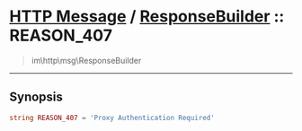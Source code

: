 # [HTTP Message](http.md) / [ResponseBuilder](http-ResponseBuilder.md) :: REASON_407
 > im\http\msg\ResponseBuilder
____

## Synopsis
```php
string REASON_407 = 'Proxy Authentication Required'
```

